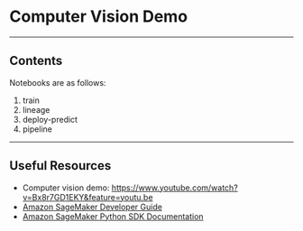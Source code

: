 # Computer Vision Demo

----

## Contents

Notebooks are as follows:
1. train
1. lineage
1. deploy-predict
1. pipeline

----
## Useful Resources

* Computer vision demo: https://www.youtube.com/watch?v=Bx8r7GD1EKY&feature=youtu.be
* [Amazon SageMaker Developer Guide](https://docs.aws.amazon.com/sagemaker/latest/dg/whatis.html)
* [Amazon SageMaker Python SDK Documentation](https://sagemaker.readthedocs.io/en/stable/)
